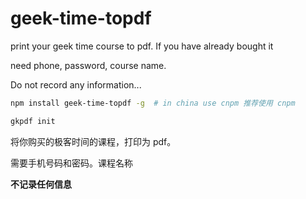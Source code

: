 # geek-time-topdf
print your geek time course to pdf. If you have already bought it

need phone, password, course name.

Do not record any information...

```sh
npm install geek-time-topdf -g  # in china use cnpm 推荐使用 cnpm

gkpdf init
```

将你购买的极客时间的课程，打印为 pdf。

需要手机号码和密码。课程名称

**不记录任何信息**